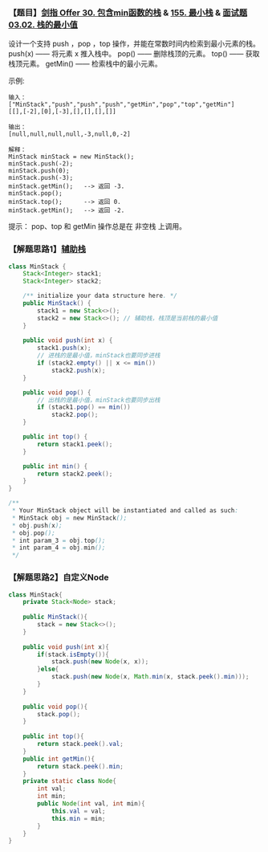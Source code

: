 ### 【题目】[剑指 Offer 30. 包含min函数的栈](https://leetcode-cn.com/problems/bao-han-minhan-shu-de-zhan-lcof/) & [155. 最小栈](https://leetcode-cn.com/problems/min-stack/) & [面试题 03.02. 栈的最小值](https://leetcode-cn.com/problems/min-stack-lcci/submissions/)
设计一个支持 push ，pop ，top 操作，并能在常数时间内检索到最小元素的栈。
push(x) —— 将元素 x 推入栈中。
pop() —— 删除栈顶的元素。
top() —— 获取栈顶元素。
getMin() —— 检索栈中的最小元素。


示例:

	输入：
	["MinStack","push","push","push","getMin","pop","top","getMin"]
	[[],[-2],[0],[-3],[],[],[],[]]
	
	输出：
	[null,null,null,null,-3,null,0,-2]
	
	解释：
	MinStack minStack = new MinStack();
	minStack.push(-2);
	minStack.push(0);
	minStack.push(-3);
	minStack.getMin();   --> 返回 -3.
	minStack.pop();
	minStack.top();      --> 返回 0.
	minStack.getMin();   --> 返回 -2.

提示：
pop、top 和 getMin 操作总是在 非空栈 上调用。

### 【解题思路1】[辅助栈](https://leetcode-cn.com/problems/min-stack/solution/zui-xiao-zhan-by-leetcode-solution/)

```java
class MinStack {
    Stack<Integer> stack1;
    Stack<Integer> stack2;

    /** initialize your data structure here. */
    public MinStack() {
        stack1 = new Stack<>();
        stack2 = new Stack<>(); // 辅助栈，栈顶是当前栈的最小值
    }
    
    public void push(int x) {
        stack1.push(x);
        // 进栈的是最小值，minStack也要同步进栈
        if (stack2.empty() || x <= min())
            stack2.push(x);
    }

    public void pop() {
        // 出栈的是最小值，minStack也要同步出栈
        if (stack1.pop() == min())
            stack2.pop();
    }

    public int top() {
        return stack1.peek();
    }

    public int min() {
        return stack2.peek();
    }
}

/**
 * Your MinStack object will be instantiated and called as such:
 * MinStack obj = new MinStack();
 * obj.push(x);
 * obj.pop();
 * int param_3 = obj.top();
 * int param_4 = obj.min();
 */
```

### 【解题思路2】自定义Node


```java
class MinStack{
    private Stack<Node> stack;
    
    public MinStack(){
        stack = new Stack<>();
    }
    
    public void push(int x){
        if(stack.isEmpty()){
            stack.push(new Node(x, x));
        }else{
            stack.push(new Node(x, Math.min(x, stack.peek().min)));
        }
    }
    
    public void pop(){
        stack.pop();
    }
    
    public int top(){
        return stack.peek().val;
    }
    public int getMin(){
        return stack.peek().min;
    }
    private static class Node{
        int val;
        int min;
        public Node(int val, int min){
            this.val = val;
            this.min = min;
        }
    }
}
```